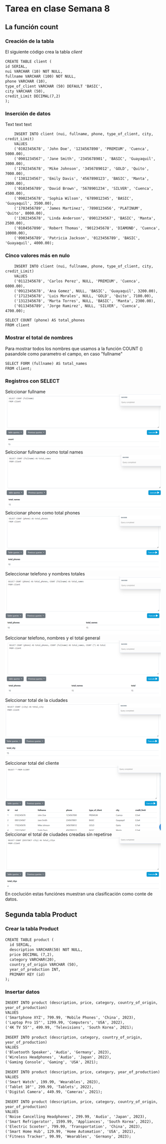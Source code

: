 # Tarea en clase Semana 8
## La función count
### Creación de la tabla
El siguiente código crea la tabla *client*
```
CREATE TABLE client (
id SERIAL,
nui VARCHAR (10) NOT NULL,
fullname VARCHAR (100) NOT NULL,
phone VARCHAR (10),
type_of_client VARCHAR (50) DEFAULT 'BASIC',
city VARCHAR (50),
credit_Limit DECIMAL(7,2)
);
```


### Inserción de datos
Text text text
```
    INSERT INTO client (nui, fullname, phone, type_of_client, city, credit_Limit)
    VALUES
    ('0102345678', 'John Doe', '1234567890', 'PREMIUM', 'Cuenca', 5000.00),
    ('0901234567', 'Jane Smith', '2345678901', 'BASIC', 'Guayaquil', 3000.00),
    ('1702345678', 'Mike Johnson', '3456789012', 'GOLD', 'Quito', 7000.00),
    ('1301234567', 'Emily Davis', '4567890123', 'BASIC', 'Manta', 2000.00),
    ('0103456789', 'David Brown', '5678901234', 'SILVER', 'Cuenca', 4500.00),
    ('0902345678', 'Sophia Wilson', '6789012345', 'BASIC', 'Guayaquil', 3500.00),
    ('1703456789', 'James Martinez', '7890123456', 'PLATINUM', 'Quito', 8000.00),
    ('1302345678', 'Linda Anderson', '8901234567', 'BASIC', 'Manta', 2500.00),
    ('0104567890', 'Robert Thomas', '9012345678', 'DIAMOND', 'Cuenca', 10000.00),
    ('0903456789', 'Patricia Jackson', '0123456789', 'BASIC', 'Guayaquil', 4000.00);

```
### Cinco valores más en nulo
```
    INSERT INTO client (nui, fullname, phone, type_of_client, city, credit_Limit)
    VALUES
    ('0112345678', 'Carlos Perez', NULL, 'PREMIUM', 'Cuenca', 6000.00),
    ('0912345678', 'Ana Gomez', NULL, 'BASIC', 'Guayaquil', 3200.00),
    ('1712345678', 'Luis Morales', NULL, 'GOLD', 'Quito', 7100.00),
    ('1312345678', 'Marta Torres', NULL, 'BASIC', 'Manta', 2300.00),
    ('0113456789', 'Jorge Ramirez', NULL, 'SILVER', 'Cuenca', 4700.00);
```
```
SELECT COUNT (phone) AS total_phones
FROM client
```
### Mostrar el total de nombres
Para mostrar todos los nombres que usamos a la función COUNT () pasandole como parametro el campo, en caso "fullname"
```
SELECT FORM (fullname) AS total_names
FROM client;
```

### Registros con SELECT 
Selccionar fullname
<img src="./Capturas/10.png"/>
Selccionar fullname como total names
<img src="./Capturas/11.png"/>
Selccionar phone como total phones
<img src="./Capturas/12.png"/>
Seleccionar telefono y nombres totales
<img src="./Capturas/13.png"/>
Selccionar telefono, nombres y el total general
<img src="./Capturas/14.png"/>
Selccionar total de la ciudades
<img src="./Capturas/15.png"/>
Selccionar total del cliente 
<img src="./Capturas/16.png"/>
Selccionar el total de ciudades creadas sin repetirse
<img src="./Capturas/17.png"/>
En coclución estas funciónes muestran una clasificación como conte de datos.

## Segunda tabla Product
### Crear la tabla Product
```
CREATE TABLE product (
  id SERIAL,
  description VARCHAR(50) NOT NULL,
  price DECIMAL (7,2),
  category VARCHAR(20),
  country_of_origin VARCHAR (50),
  year_of_production INT,
  PRIMARY KEY (id)
);
```
### Insertar datos
```
INSERT INTO product (description, price, category, country_of_origin, year_of_production)
VALUES
('Smartphone XYZ', 799.99, 'Mobile Phones', 'China', 2023),
('Laptop Pro 15"', 1299.99, 'Computers', 'USA', 2022),
('4K TV 55"', 499.99, 'Televisions', 'South Korea', 2021);

INSERT INTO product (description, category, country_of_origin, year_of_production)
VALUES
('Bluetooth Speaker', 'Audio', 'Germany', 2023),
('Wireless Headphones', 'Audio', 'Japan', 2022),
('Gaming Console', 'Gaming', 'USA', 2021);

INSERT INTO product (description, price, category, year_of_production)
VALUES
('Smart Watch', 199.99, 'Wearables', 2023),
('Tablet 10"', 299.99, 'Tablets', 2022),
('Digital Camera', 449.99, 'Cameras', 2021);

INSERT INTO product (description, price, category, country_of_origin, year_of_production)
VALUES
('Noise Cancelling Headphones', 299.99, 'Audio', 'Japan', 2023),
('Smart Refrigerator', 1599.99, 'Appliances', 'South Korea', 2022),
('Electric Scooter', 799.99, 'Transportation', 'China', 2023),
('Smart Home Hub', 129.99, 'Home Automation', 'USA', 2021),
('Fitness Tracker', 99.99, 'Wearables', 'Germany', 2023);
```
